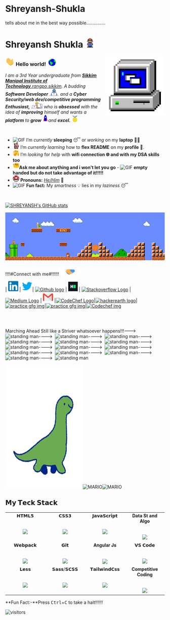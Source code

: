 # Shreyansh-Shukla
tells about me in the best way possible...............
# Shreyansh Shukla&nbsp;<img src="https://github.com/viral-sangani/viral-sangani/blob/master/Assets/Mario_Hello_Big.gif" width="30px">

<!--
    &nbsp; [![HitCount](http://hits.dwyl.com/viral-sangani/viral-sangani.svg)](http://hits.dwyl.com/viral-sangani/viral-sangani)
-->

<img align="right" alt="PC GIF" src="https://github.com/viral-sangani/viral-sangani/blob/master/Assets/PC.gif" width="190" />

### <img src="https://github.com/viral-sangani/viral-sangani/blob/master/Assets/Hi.gif" width="29px"> **Hello world!** &nbsp;<img src="https://github.com/viral-sangani/viral-sangani/blob/master/Assets/Earth.gif" width="24px">

<p>
  <em>
    I am a 3rd Year undergraduate from <a href="https://www.smu.edu.in/"> <b>Sikkim Manipal Institute of Technology</b>,rangpo,sikkim</a>.  
    A budding <b>Software Developer</b> <img src="https://github.com/viral-sangani/viral-sangani/blob/master/Assets/Developer.gif" width="30px"> and a <b>Cyber Security/web dev/competitive programming  Enthusiast,</b>&nbsp;<img src="https://github.com/viral-sangani/viral-sangani/blob/master/Assets/Designer.gif" width="36px">  who is <b>obsessed</b>
    with the idea of <b>improving</b> himself and wants a <b>platform</b> to 
    <b>grow</b> <img src="https://github.com/viral-sangani/viral-sangani/blob/master/Assets/Rocket.gif" width="18px">and 
    <b>excel.</b> <img src="https://github.com/viral-sangani/viral-sangani/blob/master/Assets/Medal.gif" width="20px">
  </em>  
</p>

<br>

- <img alt="GIF" src="https://github.com/viral-sangani/viral-sangani/blob/master/Assets/wave.gif" width="20vw" /> I’m _currently_ **sleeping** 😴 or _working_ on my **laptop** 👨‍💻
- <img alt="GIF" src="https://github.com/viral-sangani/viral-sangani/blob/master/Assets/gandalf_parrot.gif" width="20vw" /> I’m _currently learning_ how to **flex README** on my **profile** 💪.
- <img alt="GIF" src="https://github.com/viral-sangani/viral-sangani/blob/master/Assets/hmm.gif" width="20vw" /> I’m _looking_ for _help_ with **wifi connection 🌐 and with my DSA skills too**
- <img alt="GIF" src="https://github.com/viral-sangani/viral-sangani/blob/master/Assets/happy.gif" width="20vw" />**Ask me about anything and i won't let you go**    - <img alt="GIF" src="https://tenor.com/bkQ8f.gif" width=20vw height=20vw/> **empty handed but do not take advantage of it!!!!!**
- <img alt="GIF" src="https://github.com/viral-sangani/viral-sangani/blob/master/Assets/powerup.gif" width="20vw" /> **Pronouns:** [_He/Him_](https://pronoun.is/he) 🧔
- <img alt="GIF" src="https://github.com/viral-sangani/viral-sangani/blob/master/Assets/coin.gif" width="20vw" /> **Fun fact:** My _smartness_ 💡 lies in my _laziness_ 😴

<br>

[![SHREYANSH's GitHub stats](https://github-readme-stats.vercel.app/api?username=Shreyansh252001)](https://github.com/anuraghazra/github-readme-stats)
<br>

<img src="https://github.com/viral-sangani/viral-sangani/blob/master/Assets/Mario_Gameplay.gif" alt="Mario Game" width="980">

<br>

!!!!#Connect with me#!!!!!!<img src="https://github.com/viral-sangani/viral-sangani/blob/master/Assets/Handshake.gif" height="32px">

| [<img src="https://github.com/viral-sangani/viral-sangani/blob/master/Assets/Linkedin.svg" alt="Linkedin Logo" width="32">](https://www.linkedin.com/in/shreyansh-shukla-187259181/) | [<img src="https://github.com/viral-sangani/viral-sangani/blob/master/Assets/Twitter.svg" alt="Twitter Logo" width="32">](https://twitter.com/LoadMatLeGoalLe)| [<img 
src="https://cdn.svgporn.com/logos/github-icon.svg" alt="Github logo" width="34">](https://github.com/Shreyansh252001) | [<img 
src="https://github.com/viral-sangani/viral-sangani/blob/master/Assets/HackerRank.svg" alt="HackerRank Logo" width="30">](https://www.hackerrank.com/) | [<img src="https://cdn.svgporn.com/logos/stackoverflow-icon.svg" alt="Stackoverflow Logo" width="28">](https://stackoverflow.com/users/10625373/programming-is-my-life) | [<img src="https://cdn.svgporn.com/logos/medium.svg" alt="Medium Logo" width="30" height="30">](https://medium.com/@shreyansh252001) | [<img 
src="https://github.com/viral-sangani/viral-sangani/blob/master/Assets/Gmail.svg" alt="Gmail logo" height="32">](mailto:Shreyansh252001@gmail.com) |[<img 
src="https://upload.wikimedia.org/wikipedia/commons/b/b1/Codeforces_logo.svg" alt="CodeChef Logo" height="32" width="90">](https://codeforces.com/profile/shreyansh2510)|[<img src="https://brandeps.com/icon-download/H/Hackerearth-icon-vector-01.svg" alt="hackerearth logo" height="32" width="50">](https://www.hackerearth.com/@shreyansh252001)|[<img src="https://media.geeksforgeeks.org/wp-content/uploads/20200716222246/Path-219.png" alt="practice gfg img" height="32" width="50">](https://auth.geeksforgeeks.org/user/djs/practice/)|[<img 
src="https://assets.leetcode.com/static_assets/public/webpack_bundles/images/logo-dark.e99485d9b.svg" alt="practice gfg img" height="32" width="50">](https://leetcode.com/shreyansh252001/)|[<img 
src="https://en.wikipedia.org/wiki/CodeChef#/media/File:Codechef(new)_logo.svg" alt="Codechef img" height="32" width="50">](https://www.codechef.com/users/shreyansh2510)

<br>
<br>



<p>Marching Ahead Still like a Striver whatsoever happens!!!--->&nbsp;<img alt="standing man" src="https://user-images.githubusercontent.com/51321665/111915318-a05dd500-8a9b-11eb-8ac3-b0ae0e5b35e1.png" width=40vw height=40vw />---->
&nbsp;<img alt="standing man" src="https://smashicons.com/uploads/media/icon_thumbnail/0006/33/thumb_532849_icon_thumbnail_small.png" width=40vw height=40vw />---->
&nbsp;<img alt="standing man" src="https://smashicons.com/uploads/media/icon_thumbnail/0006/34/thumb_533309_icon_thumbnail_small.png" width=40vw height=40vw />---->
&nbsp;<img alt="standing man" src="https://smashicons.com/uploads/media/icon_thumbnail/0006/34/thumb_533524_icon_thumbnail_small.png" width=40vw height=40vw />---->
&nbsp;<img alt="standing man" src="https://smashicons.com/uploads/media/icon_thumbnail/0006/34/thumb_533672_icon_thumbnail_small.png" width=40vw height=40vw />---->
&nbsp;<img alt="standing man" src="https://smashicons.com/uploads/media/icon_thumbnail/0006/34/thumb_533820_icon_thumbnail_small.png" width=40vw height=40vw />---->
&nbsp;<img alt="standing man" src="https://smashicons.com/uploads/media/icon_thumbnail/0006/34/thumb_533968_icon_thumbnail_small.png" width=40vw height=40vw />---->
&nbsp;<img alt="standing man" src="https://smashicons.com/uploads/media/icon_thumbnail/0006/35/thumb_534103_icon_thumbnail_small.png" width=40vw height=40vw />---->
&nbsp;<img alt="standing man" src="https://smashicons.com/uploads/media/icon_thumbnail/0006/35/thumb_534264_icon_thumbnail_small.png" width=40vw height=40vw />---->
&nbsp;<img alt="standing man" src="https://smashicons.com/uploads/media/icon_thumbnail/0006/35/thumb_534454_icon_thumbnail_small.png" width=40vw height=40vw />---->
&nbsp;<img alt="standing man" src="https://smashicons.com/uploads/media/icon_thumbnail/0006/35/thumb_534603_icon_thumbnail_small.png" width=40vw height=40vw />---->
&nbsp;<img alt="standing man" src="https://smashicons.com/uploads/media/icon_thumbnail/0006/35/thumb_534736_icon_thumbnail_small.png" width=40vw height=40vw />---->
    &nbsp;<img alt="standing man" src="https://smashicons.com/uploads/media/icon_thumbnail/0006/35/thumb_534911_icon_thumbnail_small.png" width=40vw height=40vw />---->
    &nbsp;<img alt="standing man" src="https://smashicons.com/uploads/media/icon_thumbnail/0006/36/thumb_535024_icon_thumbnail_small.png" width=40vw height=40vw />
    <!-----&nbsp;<img alt="standing man" src="https://smashicons.com/uploads/media/icon_thumbnail/0006/35/thumb_534736_icon_thumbnail_small.png" width=40vw height=40vw />---->
</p>

<img alt=MARIO src="https://github.com/Shreyansh252001/Shreyansh252001/blob/main/assets/giphy.gif" height=391px width=245px/><img alt=MARIO src="http://68.media.tumblr.com/63b76043ec0702413e7b243d52a726f5/tumblr_nk72yftPJn1s4jsnro1_1280.gif" height=391px width=275px/><img alt=MARIO src="https://media3.giphy.com/media/i2oemhIwuZHIQ/giphy.gif" height=391px width=295px/>






## 𝗠𝘆 𝗧𝗲𝗰𝗸 𝗦𝘁𝗮𝗰𝗸 ##

<table>
  <tbody>
    <tr valign="top">
      <td width="25%" align="center">
        <span>𝗛𝗧𝗠𝗟𝟱</span><br><br><br>
        <img height="64px" src="https://cdn.svgporn.com/logos/html-5.svg">
      </td>
      <td width="25%" align="center">
        <span>𝗖𝗦𝗦𝟯</span><br><br><br>
        <img height="64px" src="https://cdn.svgporn.com/logos/css-3.svg">
      </td>
      <td width="25%" align="center">
        <span>𝗝𝗮𝘃𝗮𝗦𝗰𝗿𝗶𝗽𝘁</span><br><br><br>
        <img height="64px" src="https://cdn.svgporn.com/logos/javascript.svg">
      </td>
      <!--<td width="25%" align="center">
        <span>𝗩𝘂𝗲</span><br><br><br>
        <img height="64px" src="https://cdn.svgporn.com/logos/vue.svg">
      </td>-->
        <td width="25%" align="center">
            <span><b>Data St and Algo</b></span><br><br><br>
        <img height="64px" src="https://res.cloudinary.com/practicaldev/image/fetch/s--H0AdlIEN--/c_imagga_scale,f_auto,fl_progressive,h_420,q_auto,w_1000/https://thepracticaldev.s3.amazonaws.com/i/srnvrd7vfeeq5qpxnabq.png">
      </td>
    </tr>
    <tr valign="top">
      <td width="25%" align="center">
        <span>𝗪𝗲𝗯𝗽𝗮𝗰𝗸</span><br><br><br>
        <img height="64px" src="https://cdn.svgporn.com/logos/webpack.svg">
      </td>
      <td width="25%" align="center">
        <span>𝗚𝗶𝘁</span><br><br><br>
        <img height="64px" src="https://cdn.svgporn.com/logos/git-icon.svg">
      </td>
       <td width="25%" align="center">
        <span>𝐀𝐧𝐠𝐮𝐥𝐚𝐫 𝐉𝐬</span><br><br><br>
        <img height="64px" src="https://cdn.svgporn.com/logos/angular-icon.svg">
      </td>
      <td width="25%" align="center">
        <span>𝗩𝗦 𝗖𝗼𝗱𝗲</span><br><br><br>
        <img height="64px" src="https://cdn.svgporn.com/logos/visual-studio-code.svg">
      </td>
    </tr>
    <tr valign="top">
      <td width="25%" align="center">
        <span>𝗟𝗲𝘀𝘀</span><br><br><br>
        <img height="64px" src="https://cdn.svgporn.com/logos/less.svg">
      </td>
      <td width="25%" align="center">
        <span>𝗦𝗮𝘀𝘀/𝗦𝗖𝗦𝗦</span><br><br><br>
        <img height="64px" src="https://cdn.svgporn.com/logos/sass.svg">
      </td>
      <td width="25%" align="center">
        <span>𝗧𝗮𝗶𝗹𝘄𝗶𝗻𝗱𝗖𝘀𝘀</span><br><br><br>
        <img height="64px" src="https://cdn.svgporn.com/logos/tailwindcss-icon.svg">
      </td>
      <td width="25%" align="center">
<!--           </span>**Competitive-programming**</span><br><br><br> -->
          <span><b>Competitive Coding</b></span><br><br><br>
        <img height="64px" src="https://smashicons.com/uploads/media/icon_thumbnail/0004/74/thumb_373467_icon_thumbnail_small.png">
      </td>
    </tr>
  </tbody>
</table>

**Fun Fact:-**Press <kbd>Ctrl</kbd>+<kbd>C</kbd> to take a halt!!!!!!


![visitors](https://visitor-badge.laobi.icu/badge?page_id=shreyansh252001)


